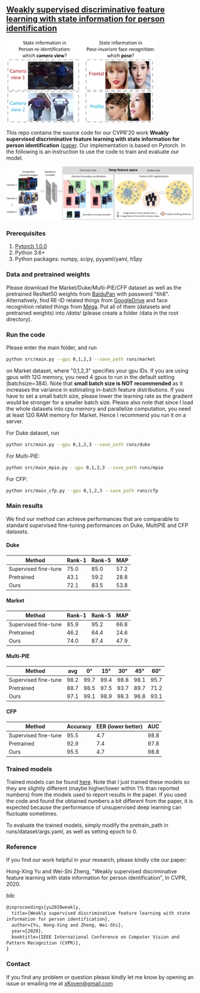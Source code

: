 ## [Weakly supervised discriminative feature learning with state information for person identification](https://arxiv.org/pdf/2002.11939.pdf)

<img src="img/intro.png" width="400"/>

This repo contains the source code for our CVPR'20 work
**Weakly supervised discriminative feature learning with state information for person identification** 
([paper](https://arxiv.org/pdf/2002.11939.pdf).
Our implementation is based on Pytorch.
In the following is an instruction to use the code
to train and evaluate our model.

![](img/framework.png)

### Prerequisites
1. [Pytorch 1.0.0](https://pytorch.org/)
2. Python 3.6+
3. Python packages: numpy, scipy, pyyaml/yaml, h5py

### Data and pretrained weights
Please download the Market/Duke/Multi-PIE/CFP dataset
as well as the pretrained ResNet50 weights from
[BaiduPan](https://pan.baidu.com/s/1O0s_dJcbkku6T0MwlLQecw) with
password "tih8". 
Alternatively, find RE-ID related things from [GoogleDrive](https://drive.google.com/open?id=1VnJF6Hsj7oV4Bb5nnP7SoJKh2ID8xhD6) 
and face recognition related things from [Mega](https://mega.nz/#F!eI90mQaR!zol1E4Q5OX7i0yFLEVvNLQ).
Put all of them (datasets and pretrained weights) into */data/* (please create a folder /data in the root directory).

### Run the code

Please enter the main folder, and run
```bash
python src/main.py --gpu 0,1,2,3 --save_path runs/market
```
on Market dataset,
where "0,1,2,3" specifies your gpu IDs.
If you are using gpus with 12G memory, you need 4 gpus to run 
in the default setting (batchsize=384).
Note that **small batch size is NOT recommended** as it increases the variance in estimating in-batch feature distributions.
If you have to set a small batch size, please lower the learning rate as the gradient
would be stronger for a smaller batch size.
Please also note that since I load the whole datasets into cpu memory and parallelize computation,
you need at least 12G RAM memory for Market. Hence I recommend you run it on a server.

For Duke dataset, run
```bash
python src/main.py --gpu 0,1,2,3 --save_path runs/duke
```
For Multi-PIE:
```bash
python src/main_mpie.py --gpu 0,1,2,3 --save_path runs/mpie
```
For CFP:
```bash
python src/main_cfp.py --gpu 0,1,2,3 --save_path runs/cfp
```

### Main results
We find our method can achieve performances that are comparable to standard supervised fine-tuning performances on Duke, MultiPIE and CFP datasets.
#### Duke
Method |Rank-1|Rank-5|MAP
-|-|-|-
Supervised fine-tune| 75.0|85.0|57.2
Pretrained| 43.1| 59.2| 28.8
Ours| 72.1|83.5| 53.8
#### Market
Method |Rank-1|Rank-5|MAP
-|-|-|-
Supervised fine-tune| 85.9|95.2|66.8
Pretrained| 46.2| 64.4| 24.6
Ours| 74.0|87.4| 47.9
#### Multi-PIE
Method| avg| 0&deg;| 15&deg;| 30&deg;| 45&deg;| 60&deg;
-|-|-|-|-|-|-
Supervised fine-tune| 98.2| 99.7|99.4|98.8|98.1|95.7
Pretrained| 88.7| 98.5| 97.5| 93.7| 89.7| 71.2
Ours| 97.1| 99.1| 98.9| 98.3| 96.8| 93.1
#### CFP
Method| Accuracy| EER (lower better)| AUC
-|-|-|-
Supervised fine-tune| 95.5| 4.7| 98.8
Pretrained| 92.9| 7.4| 97.8
Ours| 95.5| 4.7| 98.8

### Trained models
Trained models can be found [here](https://mega.nz/#F!eI90mQaR!zol1E4Q5OX7i0yFLEVvNLQ). Note that I just trained these models
so they are slightly different (maybe higher/lower within 1% than reported numbers) 
from the models used to report results in the paper.
If you used the code and found the obtained numbers a bit different from the paper,
it is expected because the performance of unsupervised deep learning can fluctuate sometimes.

To evaluate the trained models, simply modify the pretrain_path in runs/dataset/args.yaml,
as well as setting epoch to 0.

### Reference

If you find our work helpful in your research,
please kindly cite our paper:

Hong-Xing Yu and Wei-Shi Zheng, "Weakly supervised discriminative feature learning with state information for person identification",
In CVPR, 2020.

bib:
```
@inproceedings{yu2020weakly,
  title={Weakly supervised discriminative feature learning with state information for person identification},
  author={Yu, Hong-Xing and Zheng, Wei-Shi},
  year={2020},
  booktitle={IEEE International Conference on Computer Vision and Pattern Recognition (CVPR)},
}
```

### Contact
If you find any problem or question please kindly let me know by opening an issue or emailing me at xKoven@gmail.com 
